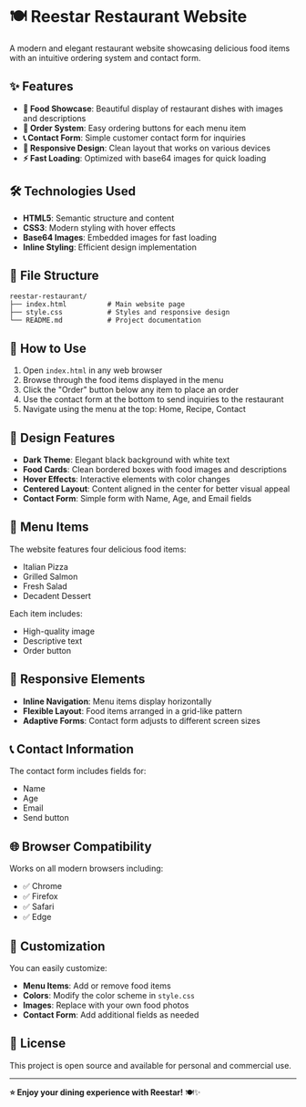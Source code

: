 # 🍽️ Reestar Restaurant Website

A modern and elegant restaurant website showcasing delicious food items with an intuitive ordering system and contact form.

## ✨ Features

- **🍕 Food Showcase**: Beautiful display of restaurant dishes with images and descriptions
- **🛒 Order System**: Easy ordering buttons for each menu item
- **📞 Contact Form**: Simple customer contact form for inquiries
- **🎨 Responsive Design**: Clean layout that works on various devices
- **⚡ Fast Loading**: Optimized with base64 images for quick loading

## 🛠️ Technologies Used

- **HTML5**: Semantic structure and content
- **CSS3**: Modern styling with hover effects
- **Base64 Images**: Embedded images for fast loading
- **Inline Styling**: Efficient design implementation

## 📁 File Structure

```
reestar-restaurant/
├── index.html          # Main website page
├── style.css           # Styles and responsive design
└── README.md           # Project documentation
```

## 🚀 How to Use

1. Open `index.html` in any web browser
2. Browse through the food items displayed in the menu
3. Click the "Order" button below any item to place an order
4. Use the contact form at the bottom to send inquiries to the restaurant
5. Navigate using the menu at the top: Home, Recipe, Contact

## 🎨 Design Features

- **Dark Theme**: Elegant black background with white text
- **Food Cards**: Clean bordered boxes with food images and descriptions
- **Hover Effects**: Interactive elements with color changes
- **Centered Layout**: Content aligned in the center for better visual appeal
- **Contact Form**: Simple form with Name, Age, and Email fields

## 🍕 Menu Items

The website features four delicious food items:
- Italian Pizza
- Grilled Salmon
- Fresh Salad
- Decadent Dessert

Each item includes:
- High-quality image
- Descriptive text
- Order button

## 📱 Responsive Elements

- **Inline Navigation**: Menu items display horizontally
- **Flexible Layout**: Food items arranged in a grid-like pattern
- **Adaptive Forms**: Contact form adjusts to different screen sizes

## 📞 Contact Information

The contact form includes fields for:
- Name
- Age  
- Email
- Send button

## 🌐 Browser Compatibility

Works on all modern browsers including:
- ✅ Chrome
- ✅ Firefox
- ✅ Safari
- ✅ Edge

## 🔧 Customization

You can easily customize:
- **Menu Items**: Add or remove food items
- **Colors**: Modify the color scheme in `style.css`
- **Images**: Replace with your own food photos
- **Contact Form**: Add additional fields as needed

## 📄 License

This project is open source and available for personal and commercial use.

---

**⭐ Enjoy your dining experience with Reestar!** 🍽️✨
